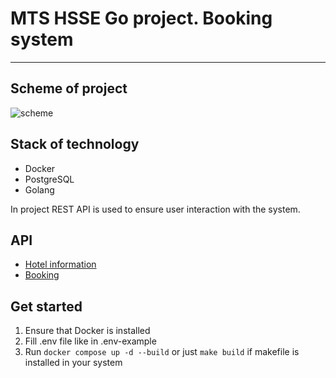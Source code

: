 # MTS HSSE Go project. Booking system
--------
## Scheme of project

![scheme](https://github.com/Sinord/final-project/raw/master/components-diagram.png)

## Stack of technology
  - Docker
  - PostgreSQL
  - Golang

In project REST API is used to ensure user interaction with the system.

## API
  - [Hotel information](/hotel/docs/swagger/hotels.yaml)
  - [Booking](/booking/docs/swagger/booking.yaml)

## Get started

1) Ensure that Docker is installed
2) Fill .env file like in .env-example
3) Run `docker compose up -d --build` or just `make build` if makefile is installed in your system